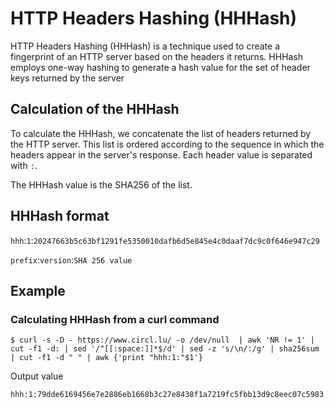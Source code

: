# HTTP Headers Hashing (HHHash)

HTTP Headers Hashing (HHHash) is a technique used to create a fingerprint of an HTTP server based on the headers it returns. HHHash employs one-way hashing to generate a hash value for the set of header keys returned by the server

## Calculation of the HHHash

To calculate the HHHash, we concatenate the list of headers returned by the HTTP server. This list is ordered according to the sequence in which the headers appear in the server's response. Each header value is separated with `:`. 

The HHHash value is the SHA256 of the list.

## HHHash format

`hhh`:`1`:`20247663b5c63bf1291fe5350010dafb6d5e845e4c0daaf7dc9c0f646e947c29`

`prefix`:`version`:`SHA 256 value`

## Example

### Calculating HHHash from a curl command

~~~
$ curl -s -D - https://www.circl.lu/ -o /dev/null  | awk 'NR != 1' | cut -f1 -d: | sed '/^[[:space:]]*$/d' | sed -z 's/\n/:/g' | sha256sum | cut -f1 -d " " | awk {'print "hhh:1:"$1'}
~~~

Output value
~~~
hhh:1:79dde6169456e7e2886eb1668b3c27e8438f1a7219fc5fbb13d9c8eec07c5983
~~~
